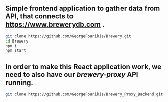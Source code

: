 ## Simple frontend application to gather data from API, that connects to https://www.brewerydb.com .

```sh
git clone https://github.com/GeorgeFourikis/Brewery.git
cd Brewery
npm i
npm start
```

## In order to make this React application work, we need to also have our *brewery-proxy* API running.
```sh
git clone https://github.com/GeorgeFourikis/Brewery_Proxy_Backend.git
```